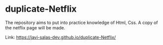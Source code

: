 # duplicate-Netflix
The repository aims to put into practice knowledge of Html, Css. A copy of the netflix page will be made.

Link: https://javi-salas-dev.github.io/duplicate-Netflix/
